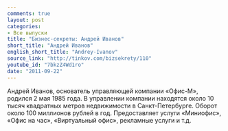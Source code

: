 ```yaml
---
comments: true
layout: post
categories:
- Все выпуски
title: "Бизнес-секреты: Андрей Иванов"
short_title: "Андрей Иванов"
english_short_title: "Andrey-Ivanov"
source_link: "http://tinkov.com/bizsekrety/110"
youtube_id: "7bkzZ4Wd1ro"
date: "2011-09-22"
---
```

Андрей Иванов, основатель управляющей компании «Офис-М», родился 2 мая 1985 года. В управлении компании находятся около 10 тысяч квадратных метров недвижимости в Санкт-Петербурге. Оборот около 100 миллионов рублей в год. Предоставляет услуги «Миниофис», «Офис на час», «Виртуальный офис», рекламные услуги и т.д.
